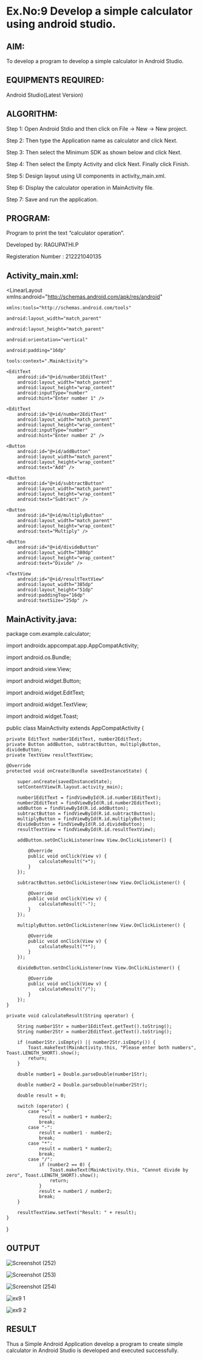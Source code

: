 # Ex.No:9 Develop a simple calculator using android studio.

## AIM:

To develop a program to develop a simple calculator in Android Studio.

## EQUIPMENTS REQUIRED:

Android Studio(Latest Version)

## ALGORITHM:

Step 1: Open Android Stdio and then click on File -> New -> New project.

Step 2: Then type the Application name as calculator and click Next. 

Step 3: Then select the Minimum SDK as shown below and click Next.

Step 4: Then select the Empty Activity and click Next. Finally click Finish.

Step 5: Design layout using UI components in activity_main.xml.

Step 6: Display the calculator operation in MainActivity file.

Step 7: Save and run the application.

## PROGRAM:
Program to print the text “calculator operation”.

Developed by: RAGUPATHI.P

Registeration Number : 212221040135


## Activity_main.xml:
<LinearLayout xmlns:android="http://schemas.android.com/apk/res/android"
              
    xmlns:tools="http://schemas.android.com/tools"
              
    android:layout_width="match_parent"
              
    android:layout_height="match_parent"
              
    android:orientation="vertical"
              
    android:padding="16dp"
              
    tools:context=".MainActivity">

    <EditText
        android:id="@+id/number1EditText"
        android:layout_width="match_parent"
        android:layout_height="wrap_content"
        android:inputType="number"
        android:hint="Enter number 1" />

    <EditText
        android:id="@+id/number2EditText"
        android:layout_width="match_parent"
        android:layout_height="wrap_content"
        android:inputType="number"
        android:hint="Enter number 2" />

    <Button
        android:id="@+id/addButton"
        android:layout_width="match_parent"
        android:layout_height="wrap_content"
        android:text="Add" />

    <Button
        android:id="@+id/subtractButton"
        android:layout_width="match_parent"
        android:layout_height="wrap_content"
        android:text="Subtract" />

    <Button
        android:id="@+id/multiplyButton"
        android:layout_width="match_parent"
        android:layout_height="wrap_content"
        android:text="Multiply" />

    <Button
        android:id="@+id/divideButton"
        android:layout_width="380dp"
        android:layout_height="wrap_content"
        android:text="Divide" />

    <TextView
        android:id="@+id/resultTextView"
        android:layout_width="385dp"
        android:layout_height="51dp"
        android:paddingTop="16dp"
        android:textSize="25dp" />

</LinearLayout>

## MainActivity.java:
package com.example.calculator;

import androidx.appcompat.app.AppCompatActivity;

import android.os.Bundle;

import android.view.View;

import android.widget.Button;

import android.widget.EditText;

import android.widget.TextView;

import android.widget.Toast;

public class MainActivity extends AppCompatActivity {

    private EditText number1EditText, number2EditText;
    private Button addButton, subtractButton, multiplyButton, divideButton;
    private TextView resultTextView;

    @Override
    protected void onCreate(Bundle savedInstanceState) {
    
        super.onCreate(savedInstanceState);
        setContentView(R.layout.activity_main);

        number1EditText = findViewById(R.id.number1EditText);
        number2EditText = findViewById(R.id.number2EditText);
        addButton = findViewById(R.id.addButton);
        subtractButton = findViewById(R.id.subtractButton);
        multiplyButton = findViewById(R.id.multiplyButton);
        divideButton = findViewById(R.id.divideButton);
        resultTextView = findViewById(R.id.resultTextView);

        addButton.setOnClickListener(new View.OnClickListener() {
        
            @Override
            public void onClick(View v) {
                calculateResult("+");
            }
        });

        subtractButton.setOnClickListener(new View.OnClickListener() {
        
            @Override
            public void onClick(View v) {
                calculateResult("-");
            }
        });

        multiplyButton.setOnClickListener(new View.OnClickListener() {
        
            @Override
            public void onClick(View v) {
                calculateResult("*");
            }
        });

        divideButton.setOnClickListener(new View.OnClickListener() {
        
            @Override
            public void onClick(View v) {
                calculateResult("/");
            }
        });
    }

    private void calculateResult(String operator) {
    
        String number1Str = number1EditText.getText().toString();
        String number2Str = number2EditText.getText().toString();

        if (number1Str.isEmpty() || number2Str.isEmpty()) {
            Toast.makeText(MainActivity.this, "Please enter both numbers", Toast.LENGTH_SHORT).show();
            return;
        }

        double number1 = Double.parseDouble(number1Str);
        
        double number2 = Double.parseDouble(number2Str);

        double result = 0;

        switch (operator) {
            case "+":
                result = number1 + number2;
                break;
            case "-":
                result = number1 - number2;
                break;
            case "*":
                result = number1 * number2;
                break;
            case "/":
                if (number2 == 0) {
                    Toast.makeText(MainActivity.this, "Cannot divide by zero", Toast.LENGTH_SHORT).show();
                    return;
                }
                result = number1 / number2;
                break;
        }

        resultTextView.setText("Result: " + result);
    }
}

## OUTPUT
![Screenshot (252)](https://github.com/Aishwarya-TM/Mobile-Application-Development/assets/127846109/f048ebc6-418c-4f29-8de0-5a5821d78c31)

![Screenshot (253)](https://github.com/Aishwarya-TM/Mobile-Application-Development/assets/127846109/f82e76ee-7775-45c1-b0b3-331de8450f94)

![Screenshot (254)](https://github.com/Aishwarya-TM/Mobile-Application-Development/assets/127846109/b1a6c7ea-2aa8-4218-b477-d4a8df9df793)

![ex9 1](https://github.com/Aishwarya-TM/Mobile-Application-Development/assets/127846109/795c6969-944a-44ca-8c15-805d211e7542)

![ex9 2](https://github.com/Aishwarya-TM/Mobile-Application-Development/assets/127846109/2ddfa26f-b6a4-4c69-b227-7e07fbfc7bb7)


## RESULT
Thus a Simple Android Application develop a program to create simple calculator in Android Studio is developed and executed successfully.
